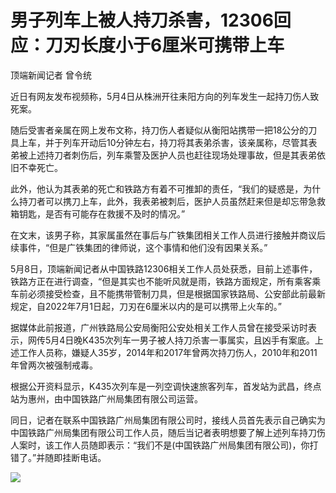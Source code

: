# 男子列车上被人持刀杀害，12306回应：刀刃长度小于6厘米可携带上车

顶端新闻记者 曾令统

近日有网友发布视频称，5月4日从株洲开往耒阳方向的列车发生一起持刀伤人致死案。

随后受害者亲属在网上发布文称，持刀伤人者疑似从衡阳站携带一把18公分的刀具上车，并于列车开动后10分钟左右，持刀将其表弟杀害，该亲属称，尽管其表弟被上述持刀者刺伤后，列车乘警及医护人员也赶往现场处理事故，但是其表弟依旧不幸死亡。

此外，他认为其表弟的死亡和铁路方有着不可推卸的责任，“我们的疑惑是，为什么持刀者可以携刀上车，此外，我表弟被刺后，医护人员虽然赶来但是却忘带急救箱钥匙，是否有可能存在救援不及时的情况。”

在文末，该男子称，其家属虽然在事后与广铁集团相关工作人员进行接触并商议后续事件，“但是广铁集团的律师说，这个事情和他们没有因果关系。”

5月8日，顶端新闻记者从中国铁路12306相关工作人员处获悉，目前上述事件，铁路方正在进行调查，“但是其实也不能听风就是雨，铁路方面规定，所有乘客乘车前必须接受检查，且不能携带管制刀具，但是根据国家铁路局、公安部此前最新规定，自2022年7月1日起，刀刃在6厘米以内的是可以携带上火车的。”

据媒体此前报道，广州铁路局公安局衡阳公安处相关工作人员曾在接受采访时表示，网传5月4日晚K435次列车一男子被人持刀杀害一事属实，且凶手有案底。上述工作人员称，嫌疑人35岁，2014年和2017年曾两次持刀伤人，2010年和2011年曾两次被强制戒毒。

根据公开资料显示，K435次列车是一列空调快速旅客列车，首发站为武昌，终点站为惠州，由中国铁路广州局集团有限公司运营。

同日，记者在联系中国铁路广州局集团有限公司时，接线人员首先表示自己确实为中国铁路广州局集团有限公司工作人员，随后当记者表明想要了解上述列车持刀伤人案时，该工作人员随即表示：“我们不是(中国铁路广州局集团有限公司)，你打错了。”并随即挂断电话。

![](https://inews.gtimg.com/om_bt/OnidPtBSUfNRxXWGDzAPWpZPW7qOg-_GjFKL19FQhkrPwAA/1000)

